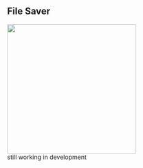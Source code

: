 ## File Saver
<img src='https://user-images.githubusercontent.com/45191605/163096365-76a1dbae-f644-458f-8da5-785d72969092.png' width='300px'/>\
still working in development

